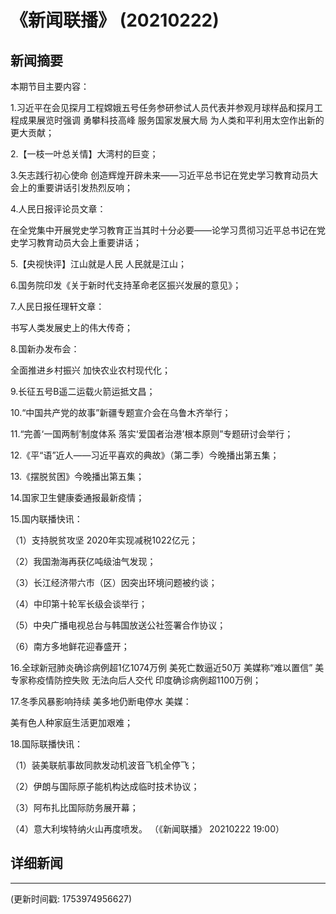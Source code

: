 # 《新闻联播》 (20210222)

## 新闻摘要

本期节目主要内容：


1.习近平在会见探月工程嫦娥五号任务参研参试人员代表并参观月球样品和探月工程成果展览时强调 勇攀科技高峰 服务国家发展大局 为人类和平利用太空作出新的更大贡献；


2.【一枝一叶总关情】大湾村的巨变；


3.矢志践行初心使命 创造辉煌开辟未来——习近平总书记在党史学习教育动员大会上的重要讲话引发热烈反响；


4.人民日报评论员文章：

在全党集中开展党史学习教育正当其时十分必要——论学习贯彻习近平总书记在党史学习教育动员大会上重要讲话；


5.【央视快评】江山就是人民 人民就是江山；


6.国务院印发《关于新时代支持革命老区振兴发展的意见》；


7.人民日报任理轩文章：

书写人类发展史上的伟大传奇；


8.国新办发布会：

全面推进乡村振兴 加快农业农村现代化；


9.长征五号B遥二运载火箭运抵文昌；


10.“中国共产党的故事”新疆专题宣介会在乌鲁木齐举行；


11.“完善‘一国两制’制度体系 落实‘爱国者治港’根本原则”专题研讨会举行；


12.《平“语”近人——习近平喜欢的典故》（第二季）今晚播出第五集；


13.《摆脱贫困》今晚播出第五集；


14.国家卫生健康委通报最新疫情；


15.国内联播快讯：


（1）支持脱贫攻坚 2020年实现减税1022亿元；


（2）我国渤海再获亿吨级油气发现；


（3）长江经济带六市（区）因突出环境问题被约谈；


（4）中印第十轮军长级会谈举行；


（5）中央广播电视总台与韩国放送公社签署合作协议；


（6）南方多地鲜花迎春盛开；


16.全球新冠肺炎确诊病例超1亿1074万例 美死亡数逼近50万 美媒称“难以置信” 美专家称疫情防控失败 无法向后人交代 印度确诊病例超1100万例；


17.冬季风暴影响持续 美多地仍断电停水 美媒：

美有色人种家庭生活更加艰难；


18.国际联播快讯：


（1）装美联航事故同款发动机波音飞机全停飞；


（2）伊朗与国际原子能机构达成临时技术协议；


（3）阿布扎比国际防务展开幕；


（4）意大利埃特纳火山再度喷发。
（《新闻联播》 20210222 19:00）

## 详细新闻

---

(更新时间戳: 1753974956627)

